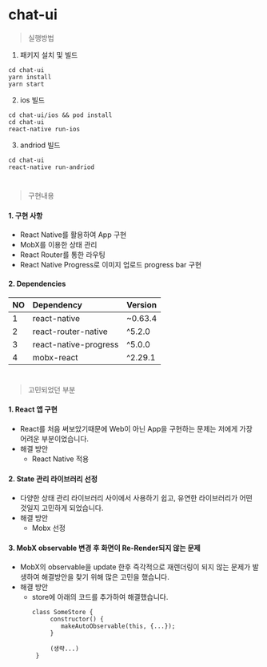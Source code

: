 # chat-ui

> 실행방법

1. 패키지 설치 및 빌드

```
cd chat-ui
yarn install
yarn start
```

2. ios 빌드

```
cd chat-ui/ios && pod install
cd chat-ui
react-native run-ios
```

3. andriod 빌드

```
cd chat-ui
react-native run-andriod
```

#

> 구현내용

#### 1. 구현 사항

- React Native를 활용하여 App 구현
- MobX를 이용한 상태 관리
- React Router를 통한 라우팅
- React Native Progress로 이미지 업로드 progress bar 구현

#### 2. Dependencies

| NO  | Dependency            | Version |
| --- | :-------------------- | ------- |
| 1   | react-native          | ~0.63.4 |
| 2   | react-router-native   | ^5.2.0  |
| 3   | react-native-progress | ^5.0.0  |
| 4   | mobx-react            | ^2.29.1 |

#

> 고민되었던 부분

#### 1. React 앱 구현

- React를 처음 써보았기때문에 Web이 아닌 App을 구현하는 문제는 저에게 가장 어려운 부분이었습니다.
- 해결 방안
  - React Native 적용

#### 2. State 관리 라이브러리 선정

- 다양한 상태 관리 라이브러리 사이에서 사용하기 쉽고, 유연한 라이브러리가 어떤 것일지 고민하게 되었습니다.
- 해결 방안
  - Mobx 선정

#### 3. MobX observable 변경 후 화면이 Re-Render되지 않는 문제

- MobX의 observable을 update 한후 즉각적으로 재렌더링이 되지 않는 문제가 발생하여 해결방안을
  찾기 위해 많은 고민을 했습니다.
- 해결 방안
  - store에 아래의 코드를 추가하여 해결했습니다.
    ```
    class SomeStore {
         constructor() {
            makeAutoObservable(this, {...});
         }

         (생략...)
     }
    ```
